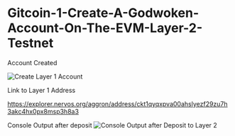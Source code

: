 
# Gitcoin-1-Create-A-Godwoken-Account-On-The-EVM-Layer-2-Testnet

Account Created 

![Create Layer 1 Account](https://user-images.githubusercontent.com/6120288/128674874-f0dd934e-05d2-469b-8683-55eff3695034.png)

Link to Layer 1 Address

https://explorer.nervos.org/aggron/address/ckt1qyqxpva00ahslyezf29zu7h3akc4hx0px8msp3h8a3

Console Output after deposit
![Console Output after Deposit to Layer 2](https://user-images.githubusercontent.com/6120288/128682146-48058ac9-673b-463d-acab-cdfb1fefd9db.png)
